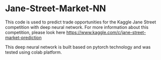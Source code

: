 # Jane-Street-Market-NN

This code is used to predict trade opportunities for the Kaggle Jane Street competition with deep neural network. For more information about this competition, please look here
https://www.kaggle.com/c/jane-street-market-prediction

This deep neural network is built based on pytorch technology and was tested using colab platform.
